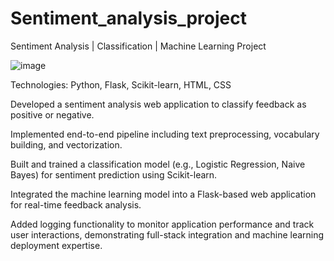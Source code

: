 # Sentiment_analysis_project
Sentiment Analysis | Classification | Machine Learning Project

![image](https://github.com/user-attachments/assets/53200e66-933c-4ada-b3e7-2eaf49ffbb1d)

Technologies: Python, Flask, Scikit-learn, HTML, CSS

Developed a sentiment analysis web application to classify feedback as positive or negative.



Implemented end-to-end pipeline including text preprocessing, vocabulary building, and vectorization.



Built and trained a classification model (e.g., Logistic Regression, Naive Bayes) for sentiment prediction using Scikit-learn.



Integrated the machine learning model into a Flask-based web application for real-time feedback analysis.



Added logging functionality to monitor application performance and track user interactions, demonstrating full-stack integration and machine learning deployment expertise.

